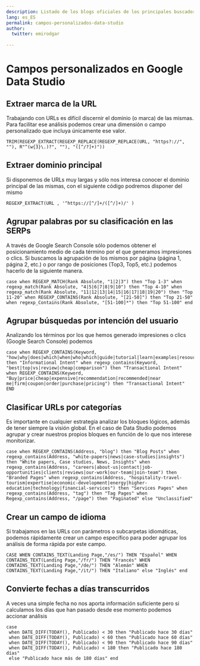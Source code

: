 ```yaml
---
description: Listado de los blogs oficiales de los principales buscadores
lang: es_ES
permalink: campos-personalizados-data-studio
author:
  twitter: emirodgar
  
---
```


# Campos personalizados en Google Data Studio

## Extraer marca de la URL

Trabajando con URLs es difícil discernir el dominio (o marca) de las mismas. Para facilitar ese análisis podemos crear una dimensión o campo personalizado que incluya únicamente ese valor.

```
TRIM(REGEXP_EXTRACT(REGEXP_REPLACE(REGEXP_REPLACE(URL, "https?://", ""), R"^(w{3}\.)?", ""), "([^/?]+)"))
```

## Extraer dominio principal

Si disponemos de URLs muy largas y sólo nos interesa conocer el dominio principal de las mismas, con el siguiente código podremos disponer del mismo

```
REGEXP_EXTRACT(URL , '^https://[^/]+/([^/]+)/' )
```

## Agrupar palabras por su clasificación en las SERPs

A través de Google Search Console sólo podemos obtener el posicionamiento medio de cada término por el que generamos impresiones o clics. Si buscamos la agrupación de los mismos por página (página 1, página 2, etc.) o por rango de posiciones (Top3, Top5, etc.) podemos hacerlo de la siguiente manera.

```
case when REGEXP_MATCH(Rank Absolute, "1|2|3") then "Top 1-3" when regexp_match(Rank Absolute, "4|5|6|7|8|9|10") then "Top 4-10" when regexp_match(Rank Absolute, "11|12|13|14|15|16|17|18|19|20") then "Top 11-20" when REGEXP_CONTAINS(Rank Absolute, "[21-50]") then "Top 21-50" when regexp_Contains(Rank Absolute, "[51-100]*") then "Top 51-100" end
```

## Agrupar búsquedas por intención del usuario

Analizando los términos por los que hemos generado impresiones o clics (Google Search Console) podemos

    case when REGEXP_CONTAINS(Keyword, "how|why|does|which|when|who|which|guide|tutorial|learn|examples|resource|ideas|tips") then "Informational Intent" when regexp_contains(Keyword, "best|top|vs|review|cheap|comparison") then "Transactional Intent" when REGEXP_CONTAINS(Keyword, "Buy|price|cheap|expensive|recommendation|recommended|near me|firm|coupon|order|purchase|pricing") then "Transactional Intent" END

## Clasificar URLs por categorías

Es importante en cualquier estrategia analizar los bloques lógicos, además de tener siempre la visión global. En el caso de Data Studio podemos agrupar y crear nuestros propios bloques en función de lo que nos interese monitorizar.

```
case when REGEXP_CONTAINS(Address, "blog") then "Blog Posts" when regexp_contains(Address, "white-papers|news|case-studies|insights") then "White papers, Case studies, News, Insights" when regexp_contains(Address, "careers|about-us|contact|job-opportunities|clients|reviews|our-work|our-team|join-team") then "Branded Pages" when regexp_contains(Address, "hospitality-travel-tourism|expertise|economic-development|energy|higher-education|technology|financial-services") then "Services Pages" when regexp_contains(Address, "tag") then "Tag Pages" when Regexp_contains(Address, "/page") then "Paginated" else "Unclassified"
```

## Crear un campo de idioma

Si trabajamos en las URLs con parámetros o subcarpetas idiomáticas, podemos rápidamente crear un campo específico para poder agrupar los análisis de forma rápida por este campo.

```
CASE WHEN CONTAINS_TEXT(Landing Page,"/es/") THEN "Español" WHEN CONTAINS_TEXT(Landing Page,"/fr/") THEN "Francés" WHEN CONTAINS_TEXT(Landing Page,"/de/") THEN "Alemán" WHEN CONTAINS_TEXT(Landing Page,"/it/") THEN "Italiano" else "Inglés" end
```

## Convierte fechas a días transcurridos

A veces una simple fecha no nos aporta información suficiente pero si calculamos los días que han pasado desde ese momento podemos accionar análisis

```
case 
 when DATE_DIFF(TODAY(), Publicado) < 30 then "Publicado hace 30 días" 
 when DATE_DIFF(TODAY(), Publicado) < 60 then "Publicado hace 60 días" 
 when DATE_DIFF(TODAY(), Publicado) < 90 then "Publicado hace 90 días" 
 when DATE_DIFF(TODAY(), Publicado) < 180 then "Publicado hace 180 días" 
 else "Publicado hace más de 180 días" end
```
<!--stackedit_data:
eyJoaXN0b3J5IjpbMTkwNzc4NDExMSwtMTQ0MjYzMzEwNF19
-->